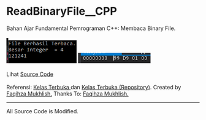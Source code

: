 # ReadBinaryFile__CPP
Bahan Ajar Fundamental Pemrograman C++: Membaca Binary File.<br><br>
<img src="https://github.com/RizkyKhapidsyah/ReadBinaryFile__CPP/blob/master/Results/001.PNG">
<img src="https://github.com/RizkyKhapidsyah/ReadBinaryFile__CPP/blob/master/Results/002.PNG"><br><br>
Lihat <a href="https://github.com/RizkyKhapidsyah/ReadBinaryFile__CPP/blob/master/Source.cpp">Source Code</a><br><br>
Referensi: <a href="https://www.youtube.com/user/faqihzamukhlish"> Kelas Terbuka </a> dan <a href="https://github.com/kelasterbuka"> Kelas Terbuka (Repository)</a>. Created by <a href="https://github.com/faqihza">Faqihza Mukhlish.</a> Thanks To: <a href="https://www.youtube.com/channel/UCRGHjysoCemh4y7tCJQs30w/about">Faqihza Mukhlish.</a><br>

-----
All Source Code is Modified.


